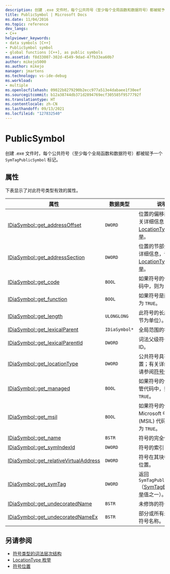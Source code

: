 ```yaml
---
description: 创建 .exe 文件时，每个公共符号（至少每个全局函数和数据符号）都被赋予一个 SymTagPublicSymbol 标记。
title: PublicSymbol | Microsoft Docs
ms.date: 11/04/2016
ms.topic: reference
dev_langs:
- C++
helpviewer_keywords:
- data symbols [C++]
- PublicSymbol symbol
- global functions [C++], as public symbols
ms.assetid: f8d33007-302d-4549-9dad-47fb33ea60b7
author: mikejo5000
ms.author: mikejo
manager: jmartens
ms.technology: vs-ide-debug
ms.workload:
- multiple
ms.openlocfilehash: 09022b8279290b2ecc977a513e4dabaee1f30eef
ms.sourcegitcommit: b12a38744db371d2894769ecf305585f9577792f
ms.translationtype: HT
ms.contentlocale: zh-CN
ms.lasthandoff: 09/13/2021
ms.locfileid: "127832540"
---
```

# <a name="publicsymbol"></a>PublicSymbol
创建 .exe 文件时，每个公共符号（至少每个全局函数和数据符号）都被赋予一个 `SymTagPublicSymbol` 标记。

## <a name="properties"></a>属性
 下表显示了对此符号类型有效的属性。

|属性|数据类型|说明|
|--------------|---------------|-----------------|
|[IDiaSymbol::get_addressOffset](../../debugger/debug-interface-access/idiasymbol-get-addressoffset.md)|`DWORD`|位置的偏移部分；有关详细信息，请参阅 [LocationType 枚举](../../debugger/debug-interface-access/locationtype.md)。|
|[IDiaSymbol::get_addressSection](../../debugger/debug-interface-access/idiasymbol-get-addresssection.md)|`DWORD`|位置的节部分；有关详细信息，请参阅 [LocationType 枚举](../../debugger/debug-interface-access/locationtype.md)。|
|[IDiaSymbol::get_code](../../debugger/debug-interface-access/idiasymbol-get-code.md)|`BOOL`|如果符号的位置在代码中，则为 `TRUE`。|
|[IDiaSymbol::get_function](../../debugger/debug-interface-access/idiasymbol-get-function.md)|`BOOL`|如果符号是函数，则为 `TRUE`。|
|[IDiaSymbol::get_length](../../debugger/debug-interface-access/idiasymbol-get-length.md)|`ULONGLONG`|此符号的长度（以字节为单位）。|
|[IDiaSymbol::get_lexicalParent](../../debugger/debug-interface-access/idiasymbol-get-lexicalparent.md)|`IDiaSymbol*`|全局范围的符号。|
|[IDiaSymbol::get_lexicalParentId](../../debugger/debug-interface-access/idiasymbol-get-lexicalparentid.md)|`DWORD`|词法父级符号的 ID。|
|[IDiaSymbol::get_locationType](../../debugger/debug-interface-access/idiasymbol-get-locationtype.md)|`DWORD`|公共符号具有静态位置；有关详细信息，请参阅[符号位置](../../debugger/debug-interface-access/symbol-locations.md)。|
|[IDiaSymbol::get_managed](../../debugger/debug-interface-access/idiasymbol-get-managed.md)|`BOOL`|如果符号的位置在托管代码中，则为 `TRUE`。|
|[IDiaSymbol::get_msil](../../debugger/debug-interface-access/idiasymbol-get-msil.md)|`BOOL`|如果符号的位置在 Microsoft 中间语言 (MSIL) 代码中，则为 `TRUE`。|
|[IDiaSymbol::get_name](../../debugger/debug-interface-access/idiasymbol-get-name.md)|`BSTR`|符号的完全修饰名。|
|[IDiaSymbol::get_symIndexId](../../debugger/debug-interface-access/idiasymbol-get-symindexid.md)|`DWORD`|符号的索引 ID。|
|[IDiaSymbol::get_relativeVirtualAddress](../../debugger/debug-interface-access/idiasymbol-get-relativevirtualaddress.md)|`DWORD`|符号在其块中的相对位置。|
|[IDiaSymbol::get_symTag](../../debugger/debug-interface-access/idiasymbol-get-symtag.md)|`DWORD`|返回 `SymTagPublicSymbol`（[SymTagEnum 枚举](../../debugger/debug-interface-access/symtagenum.md)值之一）。|
|[IDiaSymbol::get_undecoratedName](../../debugger/debug-interface-access/idiasymbol-get-undecoratedname.md)|`BSTR`|未修饰的符号名称。|
|[IDiaSymbol::get_undecoratedNameEx](../../debugger/debug-interface-access/idiasymbol-get-undecoratednameex.md)|`BSTR`|部分或所有未修饰的符号名称。|

## <a name="see-also"></a>另请参阅
- [符号类型的词法层次结构](../../debugger/debug-interface-access/lexical-hierarchy-of-symbol-types.md)
- [LocationType 枚举](../../debugger/debug-interface-access/locationtype.md)
- [符号位置](../../debugger/debug-interface-access/symbol-locations.md)

